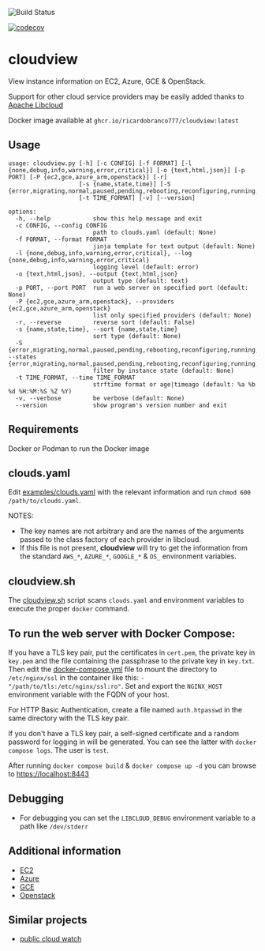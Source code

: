 ![Build Status](https://github.com/ricardobranco777/cloudview/actions/workflows/ci.yml/badge.svg)

[![codecov](https://codecov.io/gh/ricardobranco777/cloudview/branch/master/graph/badge.svg)](https://codecov.io/gh/ricardobranco777/cloudview)

# cloudview

View instance information on EC2, Azure, GCE & OpenStack.

Support for other cloud service providers may be easily added thanks to [Apache Libcloud](https://libcloud.apache.org/)

Docker image available at `ghcr.io/ricardobranco777/cloudview:latest`

## Usage

```
usage: cloudview.py [-h] [-c CONFIG] [-f FORMAT] [-l {none,debug,info,warning,error,critical}] [-o {text,html,json}] [-p PORT] [-P {ec2,gce,azure_arm,openstack}] [-r]
                    [-s {name,state,time}] [-S {error,migrating,normal,paused,pending,rebooting,reconfiguring,running,starting,stopped,stopping,suspended,terminated,unknown,updating}]
                    [-t TIME_FORMAT] [-v] [--version]

options:
  -h, --help            show this help message and exit
  -c CONFIG, --config CONFIG
                        path to clouds.yaml (default: None)
  -f FORMAT, --format FORMAT
                        jinja template for text output (default: None)
  -l {none,debug,info,warning,error,critical}, --log {none,debug,info,warning,error,critical}
                        logging level (default: error)
  -o {text,html,json}, --output {text,html,json}
                        output type (default: text)
  -p PORT, --port PORT  run a web server on specified port (default: None)
  -P {ec2,gce,azure_arm,openstack}, --providers {ec2,gce,azure_arm,openstack}
                        list only specified providers (default: None)
  -r, --reverse         reverse sort (default: False)
  -s {name,state,time}, --sort {name,state,time}
                        sort type (default: None)
  -S {error,migrating,normal,paused,pending,rebooting,reconfiguring,running,starting,stopped,stopping,suspended,terminated,unknown,updating}, --states {error,migrating,normal,paused,pending,rebooting,reconfiguring,running,starting,stopped,stopping,suspended,terminated,unknown,updating}
                        filter by instance state (default: None)
  -t TIME_FORMAT, --time TIME_FORMAT
                        strftime format or age|timeago (default: %a %b %d %H:%M:%S %Z %Y)
  -v, --verbose         be verbose (default: None)
  --version             show program's version number and exit
```

## Requirements

Docker or Podman to run the Docker image

## clouds.yaml

Edit [examples/clouds.yaml](clouds.yaml) with the relevant information and run `chmod 600 /path/to/clouds.yaml`.

NOTES:
- The key names are not arbitrary and are the names of the arguments passed to the class factory of each provider in libcloud.
- If this file is not present, **cloudview** will try to get the information from the standard `AWS_*`, `AZURE_*`, `GOOGLE_*` & `OS_` environment variables.

## cloudview.sh

The [cloudview.sh](cloudview.sh) script scans `clouds.yaml` and environment variables to execute the proper `docker` command.

## To run the web server with Docker Compose:

If you have a TLS key pair, put the certificates in `cert.pem`, the private key in `key.pem` and the file containing the passphrase to the private key in `key.txt`.  Then edit the [docker-compose.yml](examples/docker-compose.yml) file to mount the directory to `/etc/nginx/ssl` in the container like this: `- "/path/to/tls:/etc/nginx/ssl:ro"`.  Set and export the `NGINX_HOST` environment variable with the FQDN of your host.

For HTTP Basic Authentication, create a file named `auth.htpasswd` in the same directory with the TLS key pair.

If you don't have a TLS key pair, a self-signed certificate and a random password for logging in will be generated.  You can see the latter with `docker compose logs`.  The user is `test`.

After running `docker compose build` & `docker compose up -d` you can browse to [https://localhost:8443](https://localhost:8443)

## Debugging

- For debugging you can set the `LIBCLOUD_DEBUG` environment variable to a path like `/dev/stderr`

## Additional information

- [EC2](https://libcloud.readthedocs.io/en/stable/compute/drivers/ec2.html)
- [Azure](https://libcloud.readthedocs.io/en/stable/compute/drivers/azure_arm.html)
- [GCE](https://libcloud.readthedocs.io/en/stable/compute/drivers/gce.html)
- [Openstack](https://libcloud.readthedocs.io/en/stable/compute/drivers/openstack.html)

## Similar projects

  - [public cloud watch](https://github.com/SUSE/pcw/)
